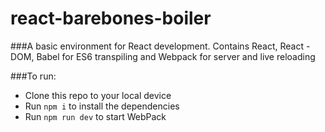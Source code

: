 # react-barebones-boiler

###A basic environment for React development. Contains React, React - DOM, Babel for ES6 transpiling and Webpack for server and live reloading

###To run:
* Clone this repo to your local device
* Run `npm i` to install the dependencies
* Run `npm run dev` to start WebPack
